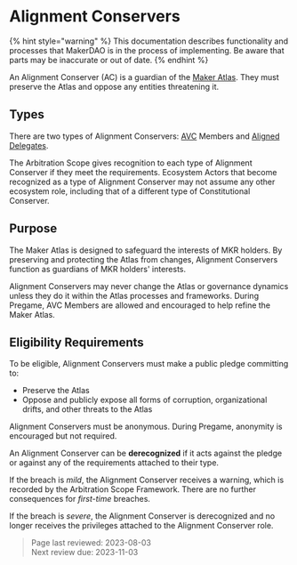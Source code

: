 # Alignment Conservers

{% hint style="warning" %}
This documentation describes functionality and processes that MakerDAO is in the process of implementing. Be aware that parts may be inaccurate or out of date.
{% endhint %}

An Alignment Conserver (AC) is a guardian of the [Maker Atlas](../governance/atlas.md). They must preserve the Atlas and oppose any entities threatening it.

## Types

There are two types of Alignment Conservers: [AVC](avc.md) Members and [Aligned Delegates](aligned-delegates.md).

The Arbitration Scope gives recognition to each type of Alignment Conserver if they meet the requirements. Ecosystem Actors that become recognized as a type of Alignment Conserver may not assume any other ecosystem role, including that of a different type of Constitutional Conserver.

## Purpose

The Maker Atlas is designed to safeguard the interests of MKR holders. By preserving and protecting the Atlas from changes, Alignment Conservers function as guardians of MKR holders' interests.

Alignment Conservers may never change the Atlas or governance dynamics unless they do it within the Atlas processes and frameworks. During Pregame, AVC Members are allowed and encouraged to help refine the Maker Atlas.

## Eligibility Requirements
To be eligible, Alignment Conservers must make a public pledge committing to:
- Preserve the Atlas
- Oppose and publicly expose all forms of corruption, organizational drifts, and other threats to the Atlas

Alignment Conservers must be anonymous. During Pregame, anonymity is encouraged but not required.

An Alignment Conserver can be **derecognized** if it acts against the pledge or against any of the requirements attached to their type.

If the breach is *mild*, the Alignment Conserver receives a warning, which is recorded by the Arbitration Scope Framework. There are no further consequences for *first-time* breaches.

If the breach is *severe*, the Alignment Conserver is derecognized and no longer receives the privileges attached to the Alignment Conserver role.

>Page last reviewed: 2023-08-03    
>Next review due: 2023-11-03    